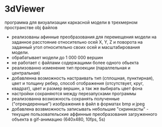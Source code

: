 # 3dViewer

программa для визуализации каркасной модели в трехмерном пространстве obj файлов

- реализованы афинные преобразования для перемещения модели на заданное расстояние относительно осей X, Y, Z и поворота на заданный угол относительно своих осей и масштабирования модели.
- обрабатывает модели до 1 000 000 вершин
- не работает с файлами содержащими более одного обьекта
- реализованно изменение тип проекции (параллельная и центральная)
- добавленна возможность настраивать тип (сплошная, пунктирная), цвет и толщину ребер, способ отображения (отсутствует, круг, квадрат), цвет и размер вершин, а так же выбирать цвет фона
- настройки сохраняются между перезапусками программы
- реализованна возможность сохранять полученные ("отрендеренные") изображения в файл в форматах bmp и jpeg
- добавлена возвможность записывать небольшие "скринкасты" - текущие пользовательские аффинные преобразования загруженного объекта в gif-анимацию (640x480, 10fps, 5s)